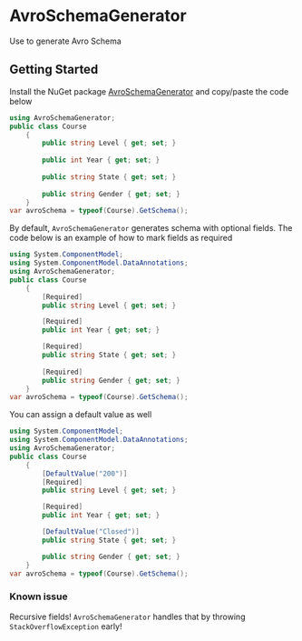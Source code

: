 # AvroSchemaGenerator
Use to generate Avro Schema

## Getting Started
Install the NuGet package [AvroSchemaGenerator](https://www.nuget.org/packages/AvroSchemaGenerator/) and copy/paste the code below 

```csharp
using AvroSchemaGenerator;
public class Course
    {
        public string Level { get; set; }
        
        public int Year { get; set; }
        
        public string State { get; set; }
        
        public string Gender { get; set; }
    }
var avroSchema = typeof(Course).GetSchema();
```

By default, `AvroSchemaGenerator` generates schema with optional fields. The code below is an example of how to mark fields as required

```csharp
using System.ComponentModel;
using System.ComponentModel.DataAnnotations;
using AvroSchemaGenerator;
public class Course
    {
        [Required]
        public string Level { get; set; }

        [Required]
        public int Year { get; set; }

        [Required]
        public string State { get; set; }
        
        [Required]
        public string Gender { get; set; }
    }
var avroSchema = typeof(Course).GetSchema();
```

You can assign a  default value as well
```csharp
using System.ComponentModel;
using System.ComponentModel.DataAnnotations;
using AvroSchemaGenerator;
public class Course
    {
        [DefaultValue("200")]
        [Required]
        public string Level { get; set; }

        [Required]
        public int Year { get; set; }

        [DefaultValue("Closed")]
        public string State { get; set; }

        public string Gender { get; set; }
    }
var avroSchema = typeof(Course).GetSchema();
```

### Known issue
Recursive fields! 
`AvroSchemaGenerator` handles that by throwing `StackOverflowException` early!
